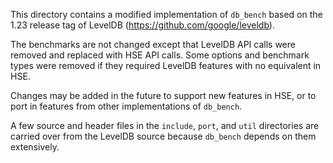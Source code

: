 This directory contains a modified implementation of `db_bench` based on the
1.23 release tag of LevelDB (<https://github.com/google/leveldb>).

The benchmarks are not changed except that LevelDB API calls were removed and
replaced with HSE API calls. Some options and benchmark types were removed if
they required LevelDB features with no equivalent in HSE.

Changes may be added in the future to support new features in HSE, or to port
in features from other implementations of `db_bench`.

A few source and header files in the `include`, `port`, and `util` directories
are carried over from the LevelDB source because `db_bench` depends on them
extensively. 
